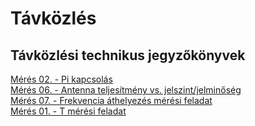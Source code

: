 # Távközlés
## Távközlési technikus jegyzőkönyvek
[Mérés 02. -  Pi kapcsolás](https://github.com/oroszszr/jegyzokonyv/blob/main/meres1/index.md)  
[Mérés 06. -  Antenna teljesítmény vs. jelszint/jelminőség](https://github.com/oroszszr/jegyzokonyv/blob/main/meres2/index.md)  
[Mérés 07. -  Frekvencia áthelyezés mérési feladat](https://github.com/oroszszr/jegyzokonyv/blob/main/meres3/index.md)  
[Mérés 01. -  T mérési feladat ](https://github.com/oroszszr/jegyzokonyv/blob/main/meres04/index.md)

